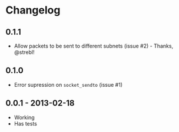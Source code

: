 # Changelog

## 0.1.1
* Allow packets to be sent to different subnets (issue #2) - Thanks, @strebl!

## 0.1.0
* Error supression on `socket_sendto` (issue #1)

## 0.0.1 - 2013-02-18
* Working
* Has tests

